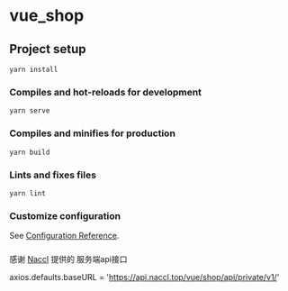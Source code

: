 # vue_shop

## Project setup
```
yarn install
```

### Compiles and hot-reloads for development
```
yarn serve
```

### Compiles and minifies for production
```
yarn build
```

### Lints and fixes files
```
yarn lint
```

### Customize configuration
See [Configuration Reference](https://cli.vuejs.org/config/).

###
感谢 [Naccl](https://naccl.top/home) 提供的 服务端api接口

axios.defaults.baseURL = 'https://api.naccl.top/vue/shop/api/private/v1/'

